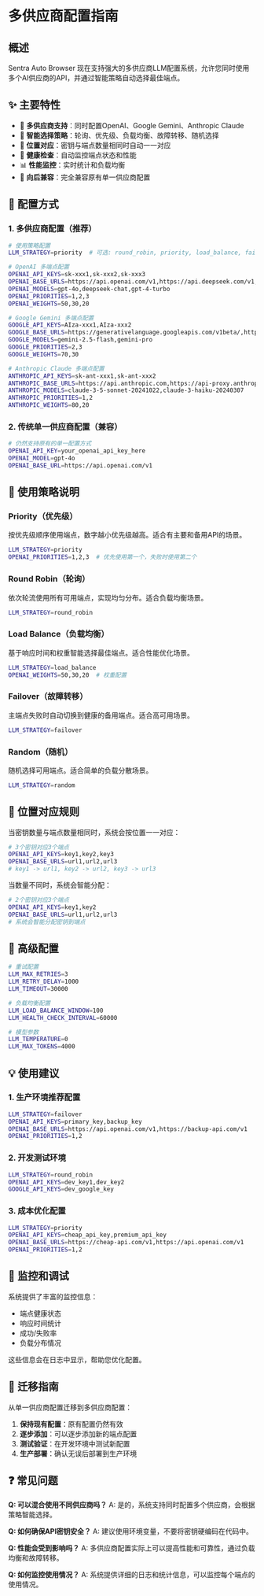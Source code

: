# 多供应商配置指南

## 概述

Sentra Auto Browser 现在支持强大的多供应商LLM配置系统，允许您同时使用多个AI供应商的API，并通过智能策略自动选择最佳端点。

## ✨ 主要特性

- 🔄 **多供应商支持**：同时配置OpenAI、Google Gemini、Anthropic Claude
- 🎯 **智能选择策略**：轮询、优先级、负载均衡、故障转移、随机选择
- 📍 **位置对应**：密钥与端点数量相同时自动一一对应
- 🏥 **健康检查**：自动监控端点状态和性能
- 📊 **性能监控**：实时统计和负载均衡
- 🔄 **向后兼容**：完全兼容原有单一供应商配置

## 🔧 配置方式

### 1. 多供应商配置（推荐）

```bash
# 使用策略配置
LLM_STRATEGY=priority  # 可选: round_robin, priority, load_balance, failover, random

# OpenAI 多端点配置
OPENAI_API_KEYS=sk-xxx1,sk-xxx2,sk-xxx3
OPENAI_BASE_URLS=https://api.openai.com/v1,https://api.deepseek.com/v1,https://yuanplus.cloud/v1
OPENAI_MODELS=gpt-4o,deepseek-chat,gpt-4-turbo
OPENAI_PRIORITIES=1,2,3
OPENAI_WEIGHTS=50,30,20

# Google Gemini 多端点配置
GOOGLE_API_KEYS=AIza-xxx1,AIza-xxx2
GOOGLE_BASE_URLS=https://generativelanguage.googleapis.com/v1beta/,https://api-proxy.me/gemini/v1beta/
GOOGLE_MODELS=gemini-2.5-flash,gemini-pro
GOOGLE_PRIORITIES=2,3
GOOGLE_WEIGHTS=70,30

# Anthropic Claude 多端点配置
ANTHROPIC_API_KEYS=sk-ant-xxx1,sk-ant-xxx2
ANTHROPIC_BASE_URLS=https://api.anthropic.com,https://api-proxy.anthropic.com
ANTHROPIC_MODELS=claude-3-5-sonnet-20241022,claude-3-haiku-20240307
ANTHROPIC_PRIORITIES=1,2
ANTHROPIC_WEIGHTS=80,20
```

### 2. 传统单一供应商配置（兼容）

```bash
# 仍然支持原有的单一配置方式
OPENAI_API_KEY=your_openai_api_key_here
OPENAI_MODEL=gpt-4o
OPENAI_BASE_URL=https://api.openai.com/v1
```

## 🎯 使用策略说明

### Priority（优先级）
按优先级顺序使用端点，数字越小优先级越高。适合有主要和备用API的场景。

```bash
LLM_STRATEGY=priority
OPENAI_PRIORITIES=1,2,3  # 优先使用第一个，失败时使用第二个
```

### Round Robin（轮询）
依次轮流使用所有可用端点，实现均匀分布。适合负载均衡场景。

```bash
LLM_STRATEGY=round_robin
```

### Load Balance（负载均衡）
基于响应时间和权重智能选择最佳端点。适合性能优化场景。

```bash
LLM_STRATEGY=load_balance
OPENAI_WEIGHTS=50,30,20  # 权重配置
```

### Failover（故障转移）
主端点失败时自动切换到健康的备用端点。适合高可用场景。

```bash
LLM_STRATEGY=failover
```

### Random（随机）
随机选择可用端点。适合简单的负载分散场景。

```bash
LLM_STRATEGY=random
```

## 📍 位置对应规则

当密钥数量与端点数量相同时，系统会按位置一一对应：

```bash
# 3个密钥对应3个端点
OPENAI_API_KEYS=key1,key2,key3
OPENAI_BASE_URLS=url1,url2,url3
# key1 -> url1, key2 -> url2, key3 -> url3
```

当数量不同时，系统会智能分配：

```bash
# 2个密钥对应3个端点
OPENAI_API_KEYS=key1,key2
OPENAI_BASE_URLS=url1,url2,url3
# 系统会智能分配密钥到端点
```

## 🔄 高级配置

```bash
# 重试配置
LLM_MAX_RETRIES=3
LLM_RETRY_DELAY=1000
LLM_TIMEOUT=30000

# 负载均衡配置
LLM_LOAD_BALANCE_WINDOW=100
LLM_HEALTH_CHECK_INTERVAL=60000

# 模型参数
LLM_TEMPERATURE=0
LLM_MAX_TOKENS=4000
```

## 💡 使用建议

### 1. 生产环境推荐配置
```bash
LLM_STRATEGY=failover
OPENAI_API_KEYS=primary_key,backup_key
OPENAI_BASE_URLS=https://api.openai.com/v1,https://backup-api.com/v1
OPENAI_PRIORITIES=1,2
```

### 2. 开发测试环境
```bash
LLM_STRATEGY=round_robin
OPENAI_API_KEYS=dev_key1,dev_key2
GOOGLE_API_KEYS=dev_google_key
```

### 3. 成本优化配置
```bash
LLM_STRATEGY=priority
OPENAI_API_KEYS=cheap_api_key,premium_api_key
OPENAI_BASE_URLS=https://cheap-api.com/v1,https://api.openai.com/v1
OPENAI_PRIORITIES=1,2
```

## 🏥 监控和调试

系统提供了丰富的监控信息：

- 端点健康状态
- 响应时间统计
- 成功/失败率
- 负载分布情况

这些信息会在日志中显示，帮助您优化配置。

## 🔄 迁移指南

从单一供应商配置迁移到多供应商配置：

1. **保持现有配置**：原有配置仍然有效
2. **逐步添加**：可以逐步添加新的端点配置
3. **测试验证**：在开发环境中测试新配置
4. **生产部署**：确认无误后部署到生产环境

## ❓ 常见问题

**Q: 可以混合使用不同供应商吗？**
A: 是的，系统支持同时配置多个供应商，会根据策略智能选择。

**Q: 如何确保API密钥安全？**
A: 建议使用环境变量，不要将密钥硬编码在代码中。

**Q: 性能会受到影响吗？**
A: 多供应商配置实际上可以提高性能和可靠性，通过负载均衡和故障转移。

**Q: 如何监控使用情况？**
A: 系统提供详细的日志和统计信息，可以监控每个端点的使用情况。
